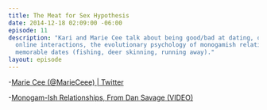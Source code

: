 ```yaml
---
title: The Meat for Sex Hypothesis
date: 2014-12-18 02:09:00 -06:00
episode: 11
description: "Kari and Marie Cee talk about being good/bad at dating, optimal pre-date
  online interactions, the evolutionary psychology of monogamish relationships, and
  memorable dates (fishing, deer skinning, running away)."
layout: episode
---
```


-[Marie Cee (@MarieCeee) | Twitter][1]

-[Monogam-Ish Relationships, From Dan Savage (VIDEO)][2]

[1]: https://twitter.com/marieceee
[2]: http://www.huffingtonpost.com/2014/05/02/monogamish-relationships-_n_5255297.html
